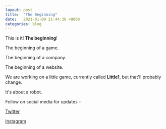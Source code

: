 ```yaml
---
layout: post
title:  "The Beginning"
date:   2021-01-09 21:44:36 +0000
categories: blog
---
```

This is it! **The beginning**!

The beginning of a game.

The beginning of a company.

The beginning of a website.

We are working on a little game, currently called **Little1**, but that'll probably change. 

It's about a robot.

Follow on social media for updates - 

[Twitter](https://twitter.com/LittleBotGames)

[Instagram](https://www.instagram.com/littlebotgames)